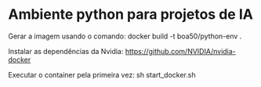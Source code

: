 # Ambiente python para projetos de IA

Gerar a imagem usando o comando: docker build -t boa50/python-env .

Instalar as dependências da Nvidia: https://github.com/NVIDIA/nvidia-docker

Executar o container pela primeira vez: sh start_docker.sh
